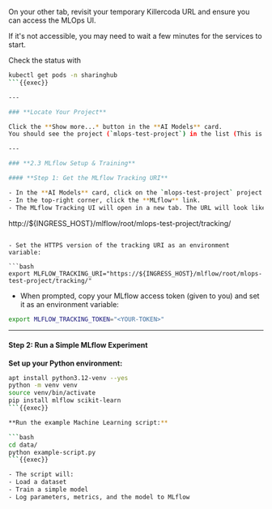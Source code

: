 On your other tab, revisit your temporary Killercoda URL and ensure you can access the MLOps UI.

If it's not accessible, you may need to wait a few minutes for the services to start.

Check the status with 
```bash
kubectl get pods -n sharinghub
```{{exec}}

---

### **Locate Your Project**

Click the **Show more...* button in the **AI Models** card.
You should see the project (`mlops-test-project`) in the list (This is a shared repository in GitLab that was created for this demonstration).

---

### **2.3 MLflow Setup & Training**

#### **Step 1: Get the MLflow Tracking URI**

- In the **AI Models** card, click on the `mlops-test-project` project card to open it.
- In the top-right corner, click the **MLflow** link.
- The MLflow Tracking UI will open in a new tab. The URL will look like:

```
http://${INGRESS_HOST}/mlflow/root/mlops-test-project/tracking/
```

- Set the HTTPS version of the tracking URI as an environment variable:

```bash
export MLFLOW_TRACKING_URI="https://${INGRESS_HOST}/mlflow/root/mlops-test-project/tracking/"
```

- When prompted, copy your MLflow access token (given to you) and set it as an environment variable:

```bash
export MLFLOW_TRACKING_TOKEN="<YOUR-TOKEN>"
```

---

#### **Step 2: Run a Simple MLflow Experiment**

**Set up your Python environment:**

```bash
apt install python3.12-venv --yes
python -m venv venv
source venv/bin/activate
pip install mlflow scikit-learn
```{{exec}}

**Run the example Machine Learning script:**

```bash
cd data/
python example-script.py
```{{exec}}

- The script will:
- Load a dataset
- Train a simple model
- Log parameters, metrics, and the model to MLflow

